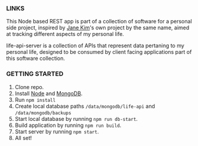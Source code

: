 ### LINKS ###

This Node based REST app is part of a collection of software for a personal side project, inspired by
 [Jane Kim](http://janekim.me/)'s own project by the same name, aimed at tracking different aspects of my personal life.

life-api-server is a collection of APIs that represent data pertaning to my personal life, designed to be consumed by client facing applications part of this software collection.

### GETTING STARTED ###

1. Clone repo.
2. Install [Node](https://nodejs.org/en/) and [MongoDB](https://www.mongodb.com/).
3. Run `npm install`
4. Create local database paths `/data/mongodb/life-api` and `/data/mongodb/backups`
5. Start local database by running `npm run db-start`.
6. Build application by running `npm run build`.
7. Start server by running `npm start`.
8. All set!